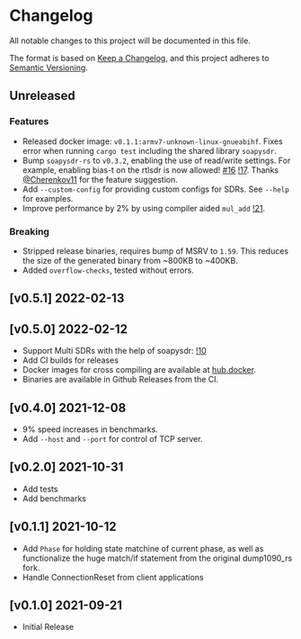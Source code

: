 # Changelog
All notable changes to this project will be documented in this file.

The format is based on [Keep a Changelog](https://keepachangelog.com/en/1.0.0/),
and this project adheres to [Semantic Versioning](https://semver.org/spec/v2.0.0.html).

## Unreleased
### Features
- Released docker image: `v0.1.1:armv7-unknown-linux-gnueabihf`.
  Fixes error when running `cargo test` including the shared library `soapysdr`.
- Bump `soapysdr-rs` to `v0.3.2`, enabling the use of read/write settings. For example, enabling bias-t on the rtlsdr is now allowed!
  [#16](https://github.com/rsadsb/dump1090_rs/issues/16) [!17](https://github.com/rsadsb/dump1090_rs/pull/17).
  Thanks [@Cherenkov11](https://github.com/Cherenkov11) for the feature suggestion.
- Add `--custom-config` for providing custom configs for SDRs. See `--help` for examples.
- Improve performance by 2% by using compiler aided `mul_add` [!21](https://github.com/rsadsb/dump1090_rs/pull/21/files).

### Breaking
- Stripped release binaries, requires bump of MSRV to `1.59`. This reduces the size of the generated binary from ~800KB to ~400KB.
- Added `overflow-checks`, tested without errors.

## [v0.5.1] 2022-02-13

## [v0.5.0] 2022-02-12
- Support Multi SDRs with the help of soapysdr: [!10](https://github.com/rsadsb/dump1090_rs/pull/10)
- Add CI builds for releases
- Docker images for cross compiling are available at [hub.docker](https://hub.docker.com/r/rsadsb/ci/tags).
- Binaries are available in Github Releases from the CI.

## [v0.4.0] 2021-12-08
- 9% speed increases in benchmarks.
- Add `--host` and `--port` for control of TCP server.

## [v0.2.0] 2021-10-31
- Add tests
- Add benchmarks

## [v0.1.1] 2021-10-12
- Add `Phase` for holding state matchine of current phase, as well as functionalize the huge match/if statement
  from the original dump1090_rs fork.
- Handle ConnectionReset from client applications

## [v0.1.0] 2021-09-21
- Initial Release
